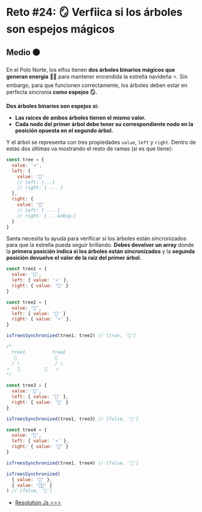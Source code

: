 # Reto #24: 🪞 Verfiica si los árboles son espejos mágicos

## Medio 🟠

En el Polo Norte, los elfos tienen **dos árboles binarios mágicos que generan energía** 🌲🌲 para mantener encendida la estrella navideña ⭐️. Sin embargo, para que funcionen correctamente, los árboles deben estar en perfecta sincronía **como espejos 🪞.**

**Dos árboles binarios son espejos si:**

- **Las raíces de ambos árboles tienen el mismo valor.**
- **Cada nodo del primer árbol debe tener su correspondiente nodo en la posición opuesta en el segundo árbol.**

Y el árbol se representa con tres propiedades ``value``, ``left`` y ``right``. Dentro de estas dos últimas va mostrando el resto de ramas (si es que tiene):

```javascript
const tree = {
  value: '⭐️',
  left: {
    value: '🎅'
    // left: {...}
    // right: { ... }
  },
  right: {
    value: '🎁'
    // left: { ... }
    // right: { ...&nbsp;}
  }
}
```

Santa necesita tu ayuda para verificar si los árboles están sincronizados para que la estrella pueda seguir brillando. **Debes devolver un array** donde la **primera posición indica si los árboles están sincronizados** y la **segunda posición devuelve el valor de la raíz del primer árbol.**

```javascript
const tree1 = {
  value: '🎄',
  left: { value: '⭐' },
  right: { value: '🎅' }
}

const tree2 = {
  value: '🎄',
  left: { value: '🎅' }
  right: { value: '⭐' },
}

isTreesSynchronized(tree1, tree2) // [true, '🎄']

/*
  tree1          tree2
   🎄              🎄
  / \             / \
⭐   🎅         🎅   ⭐
*/

const tree3 = {
  value: '🎄',
  left: { value: '🎅' },
  right: { value: '🎁' }
}

isTreesSynchronized(tree1, tree3) // [false, '🎄']

const tree4 = {
  value: '🎄',
  left: { value: '⭐' },
  right: { value: '🎅' }
}

isTreesSynchronized(tree1, tree4) // [false, '🎄']

isTreesSynchronized(
  { value: '🎅' },
  { value: '🧑‍🎄' }
) // [false, '🎅']
```


<ul>
  <li> <a href="24-arbol-espejo.js"> Resolution Js ⭐⭐⭐ </a> </li>
</ul>